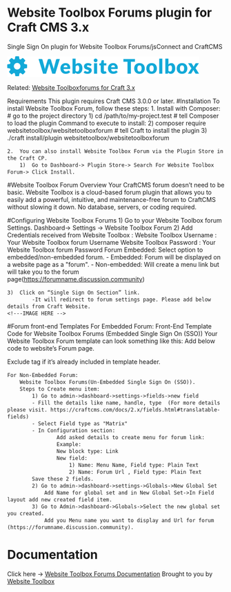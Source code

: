 # Website Toolbox Forums plugin for Craft CMS 3.x

Single Sign On plugin for Website Toolbox Forums/jsConnect and CraftCMS

![Screenshot](./docs/img/plugin-logo.png)

Related: [Website Toolboxforums for Craft 3.x](https://github.com/webtoolbox/craftcms-plugin)
 
 
Requirements
This plugin requires Craft CMS 3.0.0 or later.
#Installation
To install Website Toolbox Forum, follow these steps:
	1.	Install with Composer: 
		# go to the project directory
	    1) cd /path/to/my-project.test
		# tell Composer to load the plugin
		Command to execute to install: 
	    2) composer require websitetoolbox/websitetoolboxforum
		# tell Craft to install the plugin
	    3) ./craft install/plugin websitetoolbox/websitetoolboxforum 

	2.	You can also install Website Toolbox Forum via the Plugin Store in the Craft CP.
		1)	Go to Dashboard-> Plugin Store-> Search For Website Toolbox Forum-> Click Install.
   
#Website Toolbox Forum Overview
	Your CraftCMS forum doesn’t need to be basic. Website Toolbox is a cloud-based forum plugin that allows you to easily add a powerful, intuitive, and maintenance-free forum to CraftCMS without slowing it down. No database, servers, or coding required.

#Configuring Website Toolbox Forums
	1)	Go to your Website Toolbox forum Settings. Dashboard-> Settings -> Website Toolbox Forum
	2)	Add Credentials received from Website Toolbox : 
		Website Toolbox Username : Your Website Toolbox forum Username
		Website Toolbox Password : Your Website Toolbox forum Password
		Forum Embedded: 
		Select option to embedded/non-embedded forum.
   			- Embedded: Forum will be displayed on a website page as a "forum".
   			- Non-embedded: Will create a menu link but will take you to the forum  
    		page(https://forumname.discussion.community)

<!---IMAGE HERE -->
	3)	Click on “Single Sign On Section” link. 
			-It will redirect to forum settings page. Please add below details from Craft Website.
    <!---IMAGE HERE -->

#Forum front-end Templates
	For Embedded Forum:
		Front-End Template Code for Website Toolbox Forums (Embedded Single Sign On (SSO))
		Your Website Toolbox  Forum template can look something like this:
		Add below code to website’s Forum page.
		<body><div id="embedForum"></div></body>
		Exclude <body> tag if it’s already included in template header.

	For Non-Embedded Forum:
		Website Toolbox Forums(Un-Embedded Single Sign On (SSO)).
		Steps to Create menu item:
			1) Go to admin->dashboard->settings->fields->new field
			- Fill the details like name, handle, type  (For more details please visit. https://craftcms.com/docs/2.x/fields.html#translatable-fields)
			- Select Field type as "Matrix"
			- In Configuration section:
		   			Add asked details to create menu for forum link:
					Example:
					New block type: Link
					New field:
						1) Name: Menu Name, Field type: Plain Text
						2) Name: Forum Url , Field type: Plain Text
			Save these 2 fields.
			2) Go to admin->dashboard->settings->Globals->New Global Set
				Add Name for global set and in New Global Set->In Field layout add new created field item.
			3) Go to Admin->dashboard->Globals->Select the new global set you created.
				Add you Menu name you want to display and Url for forum (https://forumname.discussion.community).

# Documentation
Click here -> [Website Toolbox Forums Documentation](https://websitetoolbox.com/plugins/websitetoolboxforum/documentation)
Brought to you by [Website Toolbox](https://websitetoolbox.com)
